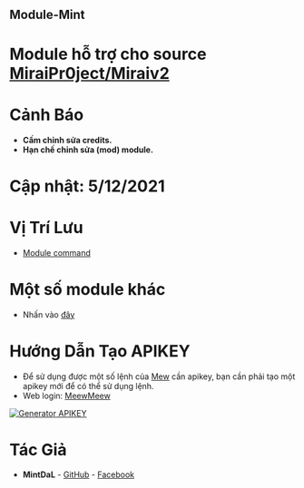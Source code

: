 ## Module-Mint

# Module hỗ trợ cho source [MiraiPr0ject/Miraiv2](https://github.com/miraiPr0ject/miraiv2)

# Cảnh Báo
- **Cấm chỉnh sửa credits.**
- **Hạn chế chỉnh sửa (mod) module.**

# Cập nhật: 5/12/2021

# Vị Trí Lưu
- [Module command](https://github.com/miraiPr0ject/miraiv2/tree/main/modules/commands)
# Một số module khác
- Nhấn vào [đây](https://github.com/ProcoderMew/Module-Miraiv2)


# Hướng Dẫn Tạo APIKEY 
- Để sử dụng được một số lệnh của [Mew](https://github.com/ProCoderMew) cần apikey, bạn cần phải tạo một apikey mới để có thể sử dụng lệnh.
- Web login: [MeewMeew](https://meewmeew.info/site)

[![Generator APIKEY](https://img.youtube.com/vi/HPiA_Pdtmcw/0.jpg)](https://youtu.be/HPiA_Pdtmcw)

# Tác Giả
- **MintDaL** - [GitHub](https://github.com/MintDaL) - [Facebook](https://www.facebook.com/MyNameIsMintDaL)

